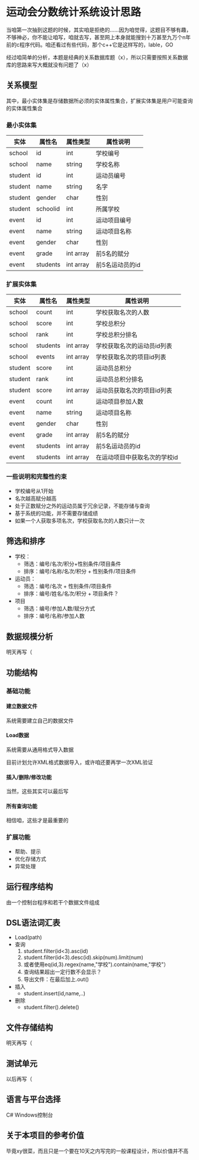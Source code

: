 # 运动会分数统计系统设计思路

当咱第一次抽到这题的时候，其实咱是拒绝的……因为咱觉得，这题目不够有趣，不够神必，你不能让咱写，咱就去写，甚至网上本身就能搜到十万甚至九万个n年前的c程序代码。咱还看过有些代码，那个c++它是这样写的，lable，GO

经过咱简单的分析，本题是经典的关系数据库题（x），所以只需要按照关系数据库的思路来写大概就没有问题了（x）

## 关系模型

其中，最小实体集是存储数据所必须的实体属性集合，扩展实体集是用户可能查询的实体属性集合

### 最小实体集

|实体|属性名|属性类型|属性说明|
|---|---|---|---|
|school|id|int|学校编号|
|school|name|string|学校名称|
|student|id|int|运动员编号|
|student|name|string|名字|
|student|gender|char|性别|
|student|schoolid|int|所属学校
|event|id|int|运动项目编号|
|event|name|string|运动项目名称|
|event|gender|char|性别|
|event|grade|int array|前5名的赋分|
|event|students|int array|前5名运动员的id|

### 扩展实体集

|实体|属性名|属性类型|属性说明|
|---|---|---|---|
|school|count|int|学校获取名次的人数|
|school|score|int|学校总积分|
|school|rank|int|学校总积分排名|
|school|students|int array|学校获取名次的运动员id列表|
|school|events|int array|学校获取名次的项目id列表|
|student|score|int|运动员总积分|
|student|rank|int|运动员总积分排名|
|student|score|int array|运动员获取名次的项目id列表|
|event|count|int|运动项目参加人数|
|event|name|string|运动项目名称|
|event|gender|char|性别|
|event|grade|int array|前5名的赋分|
|event|students|int array|前5名运动员的id|
|event|students|int array|在运动项目中获取名次的学校id|

### 一些说明和完整性约束

- 学校编号从1开始
- 名次越高赋分越高
- 处于正数赋分之外的运动员属于冗余记录，不能存储与查询
- 基于系统的功能，并不需要存储成绩
- 如果一个人获取多项名次，学校获取名次的人数只计一次

## 筛选和排序

- 学校：
  - 筛选：编号/名次/积分+性别条件/项目条件
  - 排序：编号/名称/名次/积分 + 性别条件/项目条件
- 运动员：
  - 筛选：编号/名次 + 性别条件/项目条件
  - 排序：编号/姓名/名次/积分 + 项目条件？
- 项目
  - 筛选：编号/参加人数/赋分方式
  - 排序：编号/名称/参加人数

## 数据规模分析	

明天再写（

## 功能结构

### 基础功能

#### 建立数据文件

系统需要建立自己的数据文件

#### Load数据

系统需要从通用格式导入数据

目前计划允许XML格式数据导入，或许咱还要再学一次XML验证

#### 插入/删除/修改功能

当然，这些其实可以最后写

#### 所有查询功能

相信咱，这些才是最重要的

### 扩展功能

- 帮助、提示
- 优化存储方式
- 异常处理

## 运行程序结构

由一个控制台程序和若干个数据文件组成

## DSL语法词汇表

- Load(path)
- 查询
  1. student.filter(id<3).asc(id)
  2. student.filter(id<3).desc(id).skip(num).limit(num)
  3. 或者使用eq(id,3).regex(name,"学校").contain(name,"学校"）
  4. 查询结果超出一定行数不会显示？
  5. 导出文件：在最后加上.out()
- 插入
  - student.insert(id,name,..)
- 删除
  - student.filter().delete()

## 文件存储结构

明天再写（

## 测试单元

以后再写（

## 语言与平台选择

C# Windows控制台

## 关于本项目的参考价值

毕竟xy很菜，而且只是一个要在10天之内写完的一般课程设计，所以价值并不高
